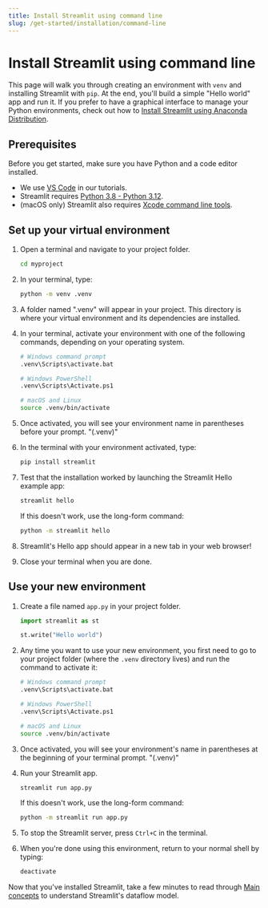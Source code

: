 ```yaml
---
title: Install Streamlit using command line
slug: /get-started/installation/command-line
---
```


# Install Streamlit using command line

This page will walk you through creating an environment with `venv` and installing Streamlit with `pip`. At the end, you'll build a simple "Hello world" app and run it. If you prefer to have a graphical interface to manage your Python environments, check out how to [Install Streamlit using Anaconda Distribution](/get-started/installation/anaconda-distribution).

## Prerequisites

Before you get started, make sure you have Python and a code editor installed.

- We use [VS Code](https://code.visualstudio.com/download) in our tutorials.
- Streamlit requires [Python 3.8 - Python 3.12](https://www.python.org/downloads/).
- (macOS only) Streamlit also requires [Xcode command line tools](https://mac.install.guide/commandlinetools/4.html).

## Set up your virtual environment

1. Open a terminal and navigate to your project folder.

   ```bash
   cd myproject
   ```

2. In your terminal, type:

   ```bash
   python -m venv .venv
   ```

3. A folder named ".venv" will appear in your project. This directory is where your virtual environment and its dependencies are installed.

4. In your terminal, activate your environment with one of the following commands, depending on your operating system.

   ```bash
   # Windows command prompt
   .venv\Scripts\activate.bat

   # Windows PowerShell
   .venv\Scripts\Activate.ps1

   # macOS and Linux
   source .venv/bin/activate
   ```

5. Once activated, you will see your environment name in parentheses before your prompt. "(.venv)"

6. In the terminal with your environment activated, type:

   ```bash
   pip install streamlit
   ```

7. Test that the installation worked by launching the Streamlit Hello example app:

   ```bash
   streamlit hello
   ```

   If this doesn't work, use the long-form command:

   ```bash
   python -m streamlit hello
   ```

8. Streamlit's Hello app should appear in a new tab in your web browser!
   <Cloud src="https://doc-mpa-hello.streamlit.app/?embed=true" height="700" />
9. Close your terminal when you are done.

## Use your new environment

1. Create a file named `app.py` in your project folder.

   ```python
   import streamlit as st

   st.write("Hello world")
   ```

2. Any time you want to use your new environment, you first need to go to your project folder (where the `.venv` directory lives) and run the command to activate it:

   ```bash
   # Windows command prompt
   .venv\Scripts\activate.bat

   # Windows PowerShell
   .venv\Scripts\Activate.ps1

   # macOS and Linux
   source .venv/bin/activate
   ```

3. Once activated, you will see your environment's name in parentheses at the beginning of your terminal prompt. "(.venv)"

4. Run your Streamlit app.

   ```bash
   streamlit run app.py
   ```

   If this doesn't work, use the long-form command:

   ```bash
   python -m streamlit run app.py
   ```

5. To stop the Streamlit server, press `Ctrl+C` in the terminal.

6. When you're done using this environment, return to your normal shell by typing:
   ```bash
   deactivate
   ```

Now that you've installed Streamlit, take a few minutes to read through [Main concepts](/get-started/fundamentals/main-concepts) to understand Streamlit's dataflow model.
